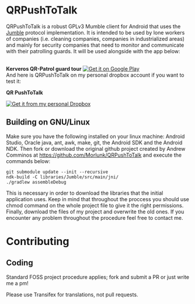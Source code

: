 QRPushToTalk
=======

QRPushToTalk is a robust GPLv3 Mumble client for Android that uses the [Jumble](https://github.com/Morlunk/Jumble) protocol implementation.
It is intended to be used by lone workers of companies (i.e. cleaning companies, companies in industrialized areas) and mainly for security
companies that need to monitor and communicate with their patrolling guards. It will be used alongside with the app below:

<br />
<strong>Kerveros QR-Patrol guard tour</strong>

<a href="https://play.google.com/store/apps/details?id=com.terracom.gr.kerverosqrpatrol">
  <img alt="Get it on Google Play" src="https://developer.android.com/images/brand/en_generic_rgb_wo_45.png" />
</a>  

<br />
And here is QRPushToTalk on my personal dropbox account if you want to test it:
<br />

<strong>QR PushToTalk</strong>

<a href="https://dl.dropboxusercontent.com/u/25024443/QRPushToTalk.apk">
  <img alt="Get it from my personal Dropbox" src="https://cf.dropboxstatic.com/static/images/index/logo-vflme-Gvg.png" />
</a>




Building on GNU/Linux
---------------------

Make sure you have the following installed on your linux machine: Android Studio, Oracle java,
ant, awk, make, git, the Android SDK and the Android NDK. Then fork or download the original github project created by Andrew Comminos at https://github.com/Morlunk/QRPushToTalk and execute the commands below:

    git submodule update --init --recursive
    ndk-build -C libraries/Jumble/src/main/jni/
    ./gradlew assembleDebug

This is necessary in order to download the libraries that the initial application uses.
Keep in mind that throughout the proccess you should use chmod command on the whole project file
to give it the right permissions. Finally, download the files of my project and overwrite the old
ones. If you encounter any problem throughout the procedure feel free to contact me.


Contributing	
============

Coding
------

Standard FOSS project procedure applies; fork and submit a PR or just write me a pm!

Please use Transifex for translations, not pull requests.
